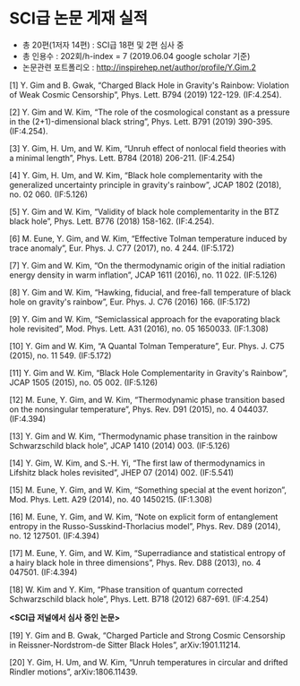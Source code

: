 # SCI급 논문 게재 실적 

- 총 20편(1저자 14편) : SCI급 18편 및 2편 심사 중
- 총 인용수 : 202회/h-index = 7 (2019.06.04 google scholar 기준)
- 논문관련 포트폴리오 : http://inspirehep.net/author/profile/Y.Gim.2

[1] Y. Gim and B. Gwak, “Charged Black Hole in Gravity's Rainbow: Violation of Weak Cosmic Censorship”, Phys. Lett. B794 (2019) 122-129. (IF:4.254). 

[2] Y. Gim and W. Kim, “The role of the cosmological constant as a pressure in the (2+1)-dimensional black string”, Phys. Lett. B791 (2019) 390-395. (IF:4.254). 

[3] Y. Gim, H. Um, and W. Kim, “Unruh effect of nonlocal field theories with a minimal length”, Phys. Lett. B784 (2018) 206-211. (IF:4.254) 

[4] Y. Gim, H. Um, and W. Kim, “Black hole complementarity with the generalized uncertainty principle in gravity's rainbow”, JCAP 1802 (2018), no. 02 060. (IF:5.126)

[5] Y. Gim and W. Kim, “Validity of black hole complementarity in the BTZ black hole”, Phys. Lett. B776 (2018) 158-162. (IF:4.254).

[6] M. Eune, Y. Gim, and W. Kim, “Effective Tolman temperature induced by trace anomaly”, Eur. Phys. J. C77 (2017), no. 4 244. (IF:5.172) 

[7] Y. Gim and W. Kim, “On the thermodynamic origin of the initial radiation energy density in warm inflation”, JCAP 1611 (2016), no. 11 022. (IF:5.126) 

[8] Y. Gim and W. Kim, “Hawking, fiducial, and free-fall temperature of black hole on gravity's rainbow”, Eur. Phys. J. C76 (2016) 166. (IF:5.172)

[9] Y. Gim and W. Kim, “Semiclassical approach for the evaporating black hole revisited”, Mod. Phys. Lett. A31 (2016), no. 05 1650033. (IF:1.308)

[10] Y. Gim and W. Kim, “A Quantal Tolman Temperature”, Eur. Phys. J. C75 (2015), no. 11 549. (IF:5.172)

[11] Y. Gim and W. Kim, “Black Hole Complementarity in Gravity's Rainbow”, JCAP 1505 (2015), no. 05 002. (IF:5.126)

[12] M. Eune, Y. Gim, and W. Kim, “Thermodynamic phase transition based on the nonsingular temperature”, Phys. Rev. D91 (2015), no. 4 044037. (IF:4.394)

[13] Y. Gim and W. Kim, “Thermodynamic phase transition in the rainbow Schwarzschild black hole”, JCAP 1410 (2014) 003. (IF:5.126)

[14] Y. Gim, W. Kim, and S.-H. Yi, “The first law of thermodynamics in Lifshitz black holes revisited”, JHEP 07 (2014) 002. (IF:5.541) 

[15] M. Eune, Y. Gim, and W. Kim, “Something special at the event horizon”, Mod. Phys. Lett. A29 (2014), no. 40 1450215. (IF:1.308)

[16] M. Eune, Y. Gim, and W. Kim, “Note on explicit form of entanglement entropy in the Russo-Susskind-Thorlacius model”, Phys. Rev. D89 (2014), no. 12 127501. (IF:4.394)

[17] M. Eune, Y. Gim, and W. Kim, “Superradiance and statistical entropy of a hairy black hole in three dimensions”, Phys. Rev. D88 (2013), no. 4 047501. (IF:4.394) 

[18] W. Kim and Y. Kim, “Phase transition of quantum corrected Schwarzschild black hole”, Phys. Lett. B718 (2012) 687-691. (IF:4.254)

**<SCI급 저널에서 심사 중인 논문>**

[19] Y. Gim and B. Gwak, “Charged Particle and Strong Cosmic Censorship in Reissner-Nordstrom-de Sitter Black Holes”, arXiv:1901.11214. 

[20] Y. Gim, H. Um, and W. Kim, “Unruh temperatures in circular and drifted Rindler motions”, arXiv:1806.11439. 
